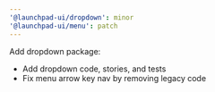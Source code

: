 ```yaml
---
'@launchpad-ui/dropdown': minor
'@launchpad-ui/menu': patch
---
```


Add dropdown package:

- Add dropdown code, stories, and tests
- Fix menu arrow key nav by removing legacy code
